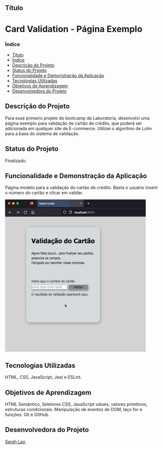 ## Título 
# Card Validation - Página Exemplo


### Índice

* [Título](#Título)
* [Índice](#índice)
* [Descrição do Projeto](#descrição-do-projeto)
* [Status do Projeto](#status-do-Projeto)
* [Funcionalidade e Demonstração da Aplicação](#funcionalidade-e-demonstração-da-aplicação)
* [Tecnologias Utilizadas](#tecnologias-utilizadas) 
* [Objetivos de Aprendizagem](#objetivos-de-aprendizagem)
* [Desenvolvedora do Projeto](#desenvolvedora)


## Descrição do Projeto 
Para esse primeiro projeto do bootcamp da Laboratoria, desenvolvi uma página exemplo para validação de cartão de crédito, que poderá ser adicionada em qualquer site de E-commerce. Utilizei o algoritmo de Luhn para a base do sistema de validação.

## Status do Projeto 
Finalizado. 

## Funcionalidade e Demonstração da Aplicação 
Página modelo para a validação do cartão de crédito. Basta o usuário inserir o número do cartão e clicar em validar. 

![Isso é um gif.](/src/img/captura-tela-02.gif "Isso é um gif.")

## Tecnologias Utilizadas 
HTML, CSS, JavaScript, Jest e ESLint. 

## Objetivos de Aprendizagem 
HTML Semântico, Seletores CSS, JavaScript values, valores primitivos, estruturas condicionais. Manipulação de eventos de DOM, laço for e funções. Git e GitHub. 

## Desenvolvedora do Projeto
[Sarah Lao](https://github.com/laosarah).